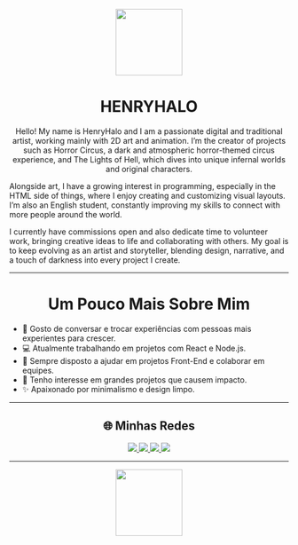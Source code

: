<!-- Banner ou imagem no topo -->
<p align="center">
  <img src="https://upload.wikimedia.org/wikipedia/commons/0/02/Hollow_Knight_Icon.png](https://f2.toyhou.se/file/f2-toyhou-se/images/101108546_43pNeXOlhUgQIJM.png" width="120" />
</p>

<h1 align="center"><b>HENRYHALO</b></h1>

<p align="center">
Hello! My name is HenryHalo and I am a passionate digital and traditional artist, working mainly with 2D art and animation.
I’m the creator of projects such as Horror Circus, a dark and atmospheric horror-themed circus experience, and The Lights of Hell, which dives into unique infernal worlds and original characters.

Alongside art, I have a growing interest in programming, especially in the HTML side of things, where I enjoy creating and customizing visual layouts. I’m also an English student, constantly improving my skills to connect with more people around the world.

I currently have commissions open and also dedicate time to volunteer work, bringing creative ideas to life and collaborating with others. My goal is to keep evolving as an artist and storyteller, blending design, narrative, and a touch of darkness into every project I create.
</p>

---

<h1 align="center"><b>Um Pouco Mais Sobre Mim</b></h1>

<ul>
<li>💬 Gosto de conversar e trocar experiências com pessoas mais experientes para crescer.</li>
<li>💻 Atualmente trabalhando em projetos com React e Node.js.</li>
<li>🤝 Sempre disposto a ajudar em projetos Front-End e colaborar em equipes.</li>
<li>🎯 Tenho interesse em grandes projetos que causem impacto.</li>
<li>✨ Apaixonado por minimalismo e design limpo.</li>
</ul>

---

<h2 align="center">🌐 Minhas Redes</h2>
<p align="center">
  <a href="https://instagram.com/SEU_USUARIO" target="_blank">
    <img src="https://img.shields.io/badge/Instagram-%23E4405F.svg?style=for-the-badge&logo=Instagram&logoColor=white" />
  </a>
  <a href="https://t.me/SEU_USUARIO" target="_blank">
    <img src="https://img.shields.io/badge/Telegram-%230088cc.svg?style=for-the-badge&logo=telegram&logoColor=white" />
  </a>
  <a href="https://ko-fi.com/SEU_USUARIO" target="_blank">
    <img src="https://img.shields.io/badge/Ko--fi-%23FF5E5B.svg?style=for-the-badge&logo=ko-fi&logoColor=white" />
  </a>
  <a href="https://trello.com/SEU_USUARIO" target="_blank">
    <img src="https://img.shields.io/badge/Trello-%23026AA7.svg?style=for-the-badge&logo=trello&logoColor=white" />
  </a>
</p>

---

<p align="center">
  <img src="https://i.imgur.com/w1Q8eS4.png" width="120" />
</p>
